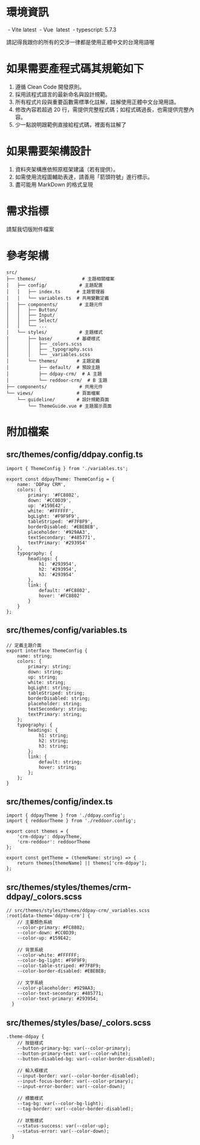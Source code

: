 # 環境資訊
 - Vite latest
 - Vue  latest
 - typescript: 5.7.3

請記得我跟你的所有的交涉一律都是使用正體中文的台灣用語喔

# 如果需要產程式碼其規範如下
1. 遵循 Clean Code 開發原則。
2. 採用該程式語言的最新命名與設計規範。
3. 所有程式片段與重要函數需標準化註解，註解使用正體中文台灣用語。
4. 修改內容若超過 20 行，需提供完整程式碼；如程式碼過長，也需提供完整內容。
5. 少一點說明跟範例直接給程式碼，裡面有註解了

# 如果需要架構設計
1. 資料夾架構應依照原框架建議（若有提供）。
2. 如需使用流程圖輔助表達，請善用「箭頭符號」進行標示。
3. 盡可能用 MarkDown 的格式呈現

# 需求指標
請幫我切版附件檔案


# 參考架構
```
src/
├── themes/                 # 主題相關檔案
│   ├── config/            # 主題配置
│   │   ├── index.ts      # 主題管理器
│   │   └── variables.ts  # 共用變數定義
│   ├── components/        # 主題元件
│   │   ├── Button/
│   │   ├── Input/
│   │   ├── Select/
│   │   └── ...
│   └── styles/            # 主題樣式
│       ├── base/         # 基礎樣式
│       │   ├── _colors.scss
│       │   ├── _typography.scss
│       │   └── _variables.scss
│       └── themes/       # 主題定義
│           ├── default/  # 預設主題
│           ├── ddpay-crm/  # A 主題
│           └── reddoor-crm/  # B 主題
├── components/            # 共用元件
└── views/                # 頁面檔案
    └── guideline/        # 設計規範頁面
        └── ThemeGuide.vue # 主題展示頁面
```

# 附加檔案

## src/themes/config/ddpay.config.ts
```
import { ThemeConfig } from './variables.ts';

export const ddpayTheme: ThemeConfig = {
    name: 'DDPay CRM',
    colors: {
        primary: '#FC8802',
        down: '#CC0D39',
        up: '#159E42',
        white: '#FFFFFF',
        bgLight: '#F9F9F9',
        tableStriped: '#F7F8F9',
        borderDisabled: '#EBEBEB',
        placeholder: '#929AA3',
        textSecondary: '#485771',
        textPrimary: '#293954'
    },
    typography: {
        headings: {
            h1: '#293954',
            h2: '#293954',
            h3: '#293954'
        },
        link: {
            default: '#FC8802',
            hover: '#FC8802'
        }
    }
};

```

## src/themes/config/variables.ts
```
// 定義主題介面
export interface ThemeConfig {
    name: string;
    colors: {
        primary: string;
        down: string;
        up: string;
        white: string;
        bgLight: string;
        tableStriped: string;
        borderDisabled: string;
        placeholder: string;
        textSecondary: string;
        textPrimary: string;
    };
    typography: {
        headings: {
            h1: string;
            h2: string;
            h3: string;
        };
        link: {
            default: string;
            hover: string;
        };
    };
}

```

## src/themes/config/index.ts
```
import { ddpayTheme } from './ddpay.config';
import { reddoorTheme } from './reddoor.config';

export const themes = {
    'crm-ddpay': ddpayTheme,
    'crm-reddoor': reddoorTheme
};

export const getTheme = (themeName: string) => {
    return themes[themeName] || themes['crm-ddpay'];
};

```

## src/themes/styles/themes/crm-ddpay/_colors.scss
```
// src/themes/styles/themes/ddpay-crm/_variables.scss
:root[data-theme='ddpay-crm'] {
    // 主要顏色系統
    --color-primary: #FC8802;
    --color-down: #CC0D39;
    --color-up: #159E42;

    // 背景系統
    --color-white: #FFFFFF;
    --color-bg-light: #F9F9F9;
    --color-table-striped: #F7F8F9;
    --color-border-disabled: #EBEBEB;

    // 文字系統
    --color-placeholder: #929AA3;
    --color-text-secondary: #485771;
    --color-text-primary: #293954;
  }

```

## src/themes/styles/base/_colors.scss
```
.theme-ddpay {
    // 按鈕樣式
    --button-primary-bg: var(--color-primary);
    --button-primary-text: var(--color-white);
    --button-disabled-bg: var(--color-border-disabled);

    // 輸入框樣式
    --input-border: var(--color-border-disabled);
    --input-focus-border: var(--color-primary);
    --input-error-border: var(--color-down);

    // 標籤樣式
    --tag-bg: var(--color-bg-light);
    --tag-border: var(--color-border-disabled);

    // 狀態樣式
    --status-success: var(--color-up);
    --status-error: var(--color-down);
  }

```

